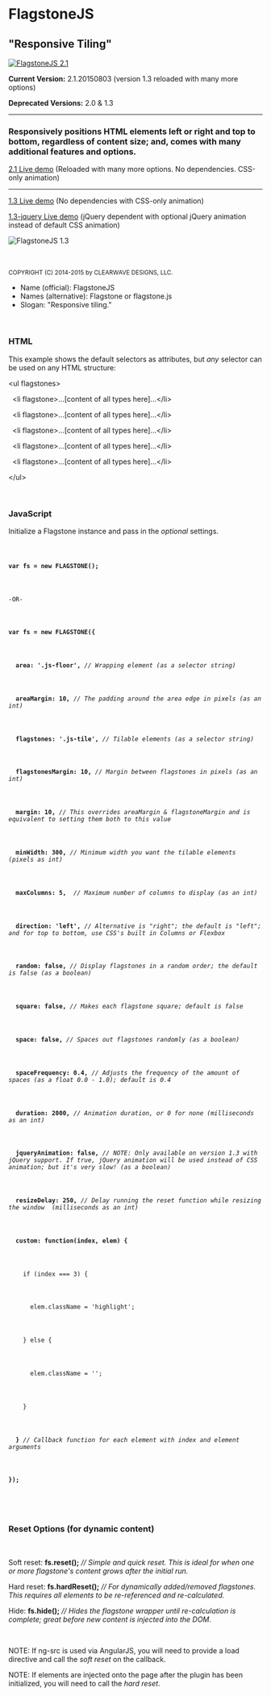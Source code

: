 <h1>FlagstoneJS</h1>
<h2>"Responsive Tiling"</h2>
<a href="http://codepen.io/clearwavedesigns/full/vNWpGM" target="_blank">
  <img src="http://cdn.clearwavedesigns.com/flagstonejs-2.1.jpg" alt="FlagstoneJS 2.1"/>
</a>
<br/>
<p><strong>Current Version:</strong> 2.1.20150803 (version 1.3 reloaded with many more options)</p>
<p><strong>Deprecated Versions:</strong> 2.0 &#38; 1.3</p>
<hr/>
<h3>Responsively positions HTML elements left or right and top to bottom, regardless of content size; and, comes with many additional features and options.</h3>
<p><a href="http://codepen.io/clearwavedesigns/full/vNWpGM" target="_blank">2.1 Live demo</a> (Reloaded with many more options. No dependencies. CSS-only animation)</p>
<hr/>
<p><a href="http://codepen.io/clearwavedesigns/full/QbVLgQ" target="_blank">1.3 Live demo</a> (No dependencies with CSS-only animation)</p>
<p><a href="http://codepen.io/clearwavedesigns/full/gbOrvR" target="_blank">1.3-jquery Live demo</a> (jQuery dependent with optional jQuery animation instead of default CSS animation)</p>
<img src="http://cdn.clearwavedesigns.com/flagstonejs-1.3.jpg" alt="FlagstoneJS 1.3"/>
<br/>
<br/>
<br/>

<small>COPYRIGHT (C) 2014-2015 by CLEARWAVE DESIGNS, LLC.</small>

<ul>
  <li>Name (official): FlagstoneJS</li>
  <li>Names (alternative): Flagstone or flagstone.js</li>
  <li>Slogan: "Responsive tiling."</li>
</ul>
<br/>
<article>
  <h3>HTML</h3>
  <p>This example shows the default selectors as attributes, but <em>any</em> selector can be used on any HTML structure:</p>
  <p>&lt;ul flagstones&gt;</p>
    <p>&#160;&#160;&lt;li flagstone&gt;...[content of all types here]...&lt;/li&gt;</p>
    <p>&#160;&#160;&lt;li flagstone&gt;...[content of all types here]...&lt;/li&gt;</p>
    <p>&#160;&#160;&lt;li flagstone&gt;...[content of all types here]...&lt;/li&gt;</p>
    <p>&#160;&#160;&lt;li flagstone&gt;...[content of all types here]...&lt;/li&gt;</p>
    <p>&#160;&#160;&lt;li flagstone&gt;...[content of all types here]...&lt;/li&gt;</p>
  <p>&lt;/ul&gt;</p>
</article>
<br/>
<article>
  <h3>JavaScript</h3>
  <p>Initialize a Flagstone instance and pass in the <em>optional</em> settings.</p>
  <code>
   <p><strong>var fs = new FLAGSTONE();</strong></p>
   <p>-OR-</p>
    <p><strong>var fs = new FLAGSTONE({</strong></p>
      <p><strong>&#160;&#160;area: '.js-floor',</strong> <em>// Wrapping element (as a selector string)</em></p>
      <p><strong>&#160;&#160;areaMargin: 10,</strong> <em>// The padding around the area edge in pixels (as an int)</em></p>
      <p><strong>&#160;&#160;flagstones: '.js-tile',</strong> <em>// Tilable elements (as a selector string)</em></p>
      <p><strong>&#160;&#160;flagstonesMargin: 10,</strong> <em>// Margin between flagstones in pixels (as an int)</em></p>
      <p><strong>&#160;&#160;margin: 10,</strong> <em>// This overrides areaMargin & flagstoneMargin and is equivalent to setting them both to this value</em></p>
      <p><strong>&#160;&#160;minWidth: 300,</strong> <em>// Minimum width you want the tilable elements (pixels as int)</em></p>
      <p><strong>&#160;&#160;maxColumns: 5,</strong> <em> // Maximum number of columns to display (as an int)</em></p>
      <p><strong>&#160;&#160;direction: 'left',</strong> <em>// Alternative is "right"; the default is "left"; and for top to bottom, use CSS's built in Columns or Flexbox</em></p>
      <p><strong>&#160;&#160;random: false,</strong> <em>// Display flagstones in a random order; the default is false (as a boolean)</em></p>
      <p><strong>&#160;&#160;square: false,</strong> <em>// Makes each flagstone square; default is false</em></p>
      <p><strong>&#160;&#160;space: false,</strong> <em>// Spaces out flagstones randomly (as a boolean)</em></p>
      <p><strong>&#160;&#160;spaceFrequency: 0.4,</strong> <em>// Adjusts the frequency of the amount of spaces (as a float 0.0 - 1.0); default is 0.4</em></p>
      <p><strong>&#160;&#160;duration: 2000,</strong> <em>// Animation duration, or 0 for none (milliseconds as an int)</em></p>
      <p><strong>&#160;&#160;jqueryAnimation: false,</strong> <em>// NOTE: Only available on version 1.3 with jQuery support. If true, jQuery animation will be used instead of CSS animation; but it's very slow! (as a boolean)</em></p>
      <p><strong>&#160;&#160;resizeDelay: 250,</strong> <em>// Delay running the reset function while resizing the window  (milliseconds as an int)</em></p>
      <p><strong>&#160;&#160;custom: function(index, elem) {</strong></p>
      <p>&#160;&#160;&#160;&#160;if (index === 3) {</p>
      <p>&#160;&#160;&#160;&#160;&#160;&#160;elem.className = 'highlight';</p>
      <p>&#160;&#160;&#160;&#160;} else {</p>
      <p>&#160;&#160;&#160;&#160;&#160;&#160;elem.className = '';</p>
      <p>&#160;&#160;&#160;&#160;}</p>
      <p>&#160;&#160;<strong>}</strong> <em>// Callback function for each element with index and element arguments</em></p>
    <p><strong>});</strong></p>
  </code>
</article>
<br/>
<article>
  <h3>Reset Options (for dynamic content)</h3>
  <br/>
  <p>Soft reset: <strong>fs.reset();</strong> <em>// Simple and quick reset. This is ideal for when one or more flagstone's content grows after the initial run.</em></p>
  <p>Hard reset: <strong>fs.hardReset();</strong> <em>// For dynamically added/removed flagstones. This requires all elements to be re-referenced and re-calculated.</em></p>
  <p>Hide: <strong>fs.hide();</strong> <em>// Hides the flagstone wrapper until re-calculation is complete; great before new content is injected into the DOM.</em></p>
  <br/>
  <p>NOTE: If ng-src is used via AngularJS, you will need to provide a load directive and call the <em>soft reset</em> on the callback.</p>
  <p>NOTE: If elements are injected onto the page after the plugin has been initialized, you will need to call the <em>hard reset</em>.</p>
</article>
